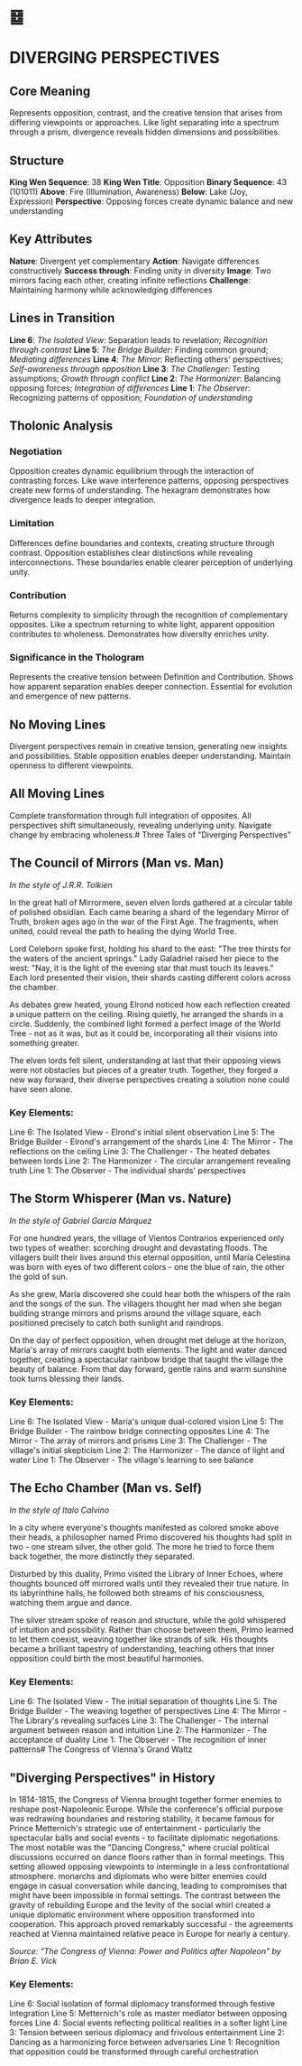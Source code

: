 # ䷥ 
# DIVERGING PERSPECTIVES

## Core Meaning
Represents opposition, contrast, and the creative tension that arises from differing viewpoints or approaches. Like light separating into a spectrum through a prism, divergence reveals hidden dimensions and possibilities.

## Structure
**King Wen Sequence**: 38
**King Wen Title**: Opposition
**Binary Sequence**: 43 (101011)
**Above**: Fire (Illumination, Awareness)
**Below**: Lake (Joy, Expression)
**Perspective**: Opposing forces create dynamic balance and new understanding

## Key Attributes
**Nature**: Divergent yet complementary
**Action**: Navigate differences constructively
**Success through**: Finding unity in diversity
**Image**: Two mirrors facing each other, creating infinite reflections
**Challenge**: Maintaining harmony while acknowledging differences

## Lines in Transition
**Line 6**: *The Isolated View*: Separation leads to revelation; *Recognition through contrast*
**Line 5**: *The Bridge Builder*: Finding common ground; *Mediating differences*
**Line 4**: *The Mirror*: Reflecting others' perspectives; *Self-awareness through opposition*
**Line 3**: *The Challenger*: Testing assumptions; *Growth through conflict*
**Line 2**: *The Harmonizer*: Balancing opposing forces; *Integration of differences*
**Line 1**: *The Observer*: Recognizing patterns of opposition; *Foundation of understanding*

## Tholonic Analysis
### Negotiation
Opposition creates dynamic equilibrium through the interaction of contrasting forces. Like wave interference patterns, opposing perspectives create new forms of understanding. The hexagram demonstrates how divergence leads to deeper integration.

### Limitation
Differences define boundaries and contexts, creating structure through contrast. Opposition establishes clear distinctions while revealing interconnections. These boundaries enable clearer perception of underlying unity.

### Contribution
Returns complexity to simplicity through the recognition of complementary opposites. Like a spectrum returning to white light, apparent opposition contributes to wholeness. Demonstrates how diversity enriches unity.

### Significance in the Thologram
Represents the creative tension between Definition and Contribution. Shows how apparent separation enables deeper connection. Essential for evolution and emergence of new patterns.

## No Moving Lines
Divergent perspectives remain in creative tension, generating new insights and possibilities. Stable opposition enables deeper understanding. Maintain openness to different viewpoints.

## All Moving Lines
Complete transformation through full integration of opposites. All perspectives shift simultaneously, revealing underlying unity. Navigate change by embracing wholeness.# Three Tales of "Diverging Perspectives"

## The Council of Mirrors (Man vs. Man)
*In the style of J.R.R. Tolkien*

In the great hall of Mirrormere, seven elven lords gathered at a circular table of polished obsidian. Each came bearing a shard of the legendary Mirror of Truth, broken ages ago in the war of the First Age. The fragments, when united, could reveal the path to healing the dying World Tree.

Lord Celeborn spoke first, holding his shard to the east: "The tree thirsts for the waters of the ancient springs." Lady Galadriel raised her piece to the west: "Nay, it is the light of the evening star that must touch its leaves." Each lord presented their vision, their shards casting different colors across the chamber.

As debates grew heated, young Elrond noticed how each reflection created a unique pattern on the ceiling. Rising quietly, he arranged the shards in a circle. Suddenly, the combined light formed a perfect image of the World Tree - not as it was, but as it could be, incorporating all their visions into something greater.

The elven lords fell silent, understanding at last that their opposing views were not obstacles but pieces of a greater truth. Together, they forged a new way forward, their diverse perspectives creating a solution none could have seen alone.

### Key Elements:
Line 6: The Isolated View - Elrond's initial silent observation
Line 5: The Bridge Builder - Elrond's arrangement of the shards
Line 4: The Mirror - The reflections on the ceiling
Line 3: The Challenger - The heated debates between lords
Line 2: The Harmonizer - The circular arrangement revealing truth
Line 1: The Observer - The individual shards' perspectives

## The Storm Whisperer (Man vs. Nature)
*In the style of Gabriel García Márquez*

For one hundred years, the village of Vientos Contrarios experienced only two types of weather: scorching drought and devastating floods. The villagers built their lives around this eternal opposition, until María Celestina was born with eyes of two different colors - one the blue of rain, the other the gold of sun.

As she grew, María discovered she could hear both the whispers of the rain and the songs of the sun. The villagers thought her mad when she began building strange mirrors and prisms around the village square, each positioned precisely to catch both sunlight and raindrops.

On the day of perfect opposition, when drought met deluge at the horizon, María's array of mirrors caught both elements. The light and water danced together, creating a spectacular rainbow bridge that taught the village the beauty of balance. From that day forward, gentle rains and warm sunshine took turns blessing their lands.

### Key Elements:
Line 6: The Isolated View - María's unique dual-colored vision
Line 5: The Bridge Builder - The rainbow bridge connecting opposites
Line 4: The Mirror - The array of mirrors and prisms
Line 3: The Challenger - The village's initial skepticism
Line 2: The Harmonizer - The dance of light and water
Line 1: The Observer - The village's learning to see balance

## The Echo Chamber (Man vs. Self)
*In the style of Italo Calvino*

In a city where everyone's thoughts manifested as colored smoke above their heads, a philosopher named Primo discovered his thoughts had split in two - one stream silver, the other gold. The more he tried to force them back together, the more distinctly they separated.

Disturbed by this duality, Primo visited the Library of Inner Echoes, where thoughts bounced off mirrored walls until they revealed their true nature. In its labyrinthine halls, he followed both streams of his consciousness, watching them argue and dance.

The silver stream spoke of reason and structure, while the gold whispered of intuition and possibility. Rather than choose between them, Primo learned to let them coexist, weaving together like strands of silk. His thoughts became a brilliant tapestry of understanding, teaching others that inner opposition could birth the most beautiful harmonies.

### Key Elements:
Line 6: The Isolated View - The initial separation of thoughts
Line 5: The Bridge Builder - The weaving together of perspectives
Line 4: The Mirror - The Library's revealing surfaces
Line 3: The Challenger - The internal argument between reason and intuition
Line 2: The Harmonizer - The acceptance of duality
Line 1: The Observer - The recognition of inner patterns# The Congress of Vienna's Grand Waltz

## "Diverging Perspectives" in History

In 1814-1815, the Congress of Vienna brought together former enemies to reshape post-Napoleonic Europe. While the conference's official purpose was redrawing boundaries and restoring stability, it became famous for Prince Metternich's strategic use of entertainment - particularly the spectacular balls and social events - to facilitate diplomatic negotiations. The most notable was the "Dancing Congress," where crucial political discussions occurred on dance floors rather than in formal meetings. This setting allowed opposing viewpoints to intermingle in a less confrontational atmosphere. monarchs and diplomats who were bitter enemies could engage in casual conversation while dancing, leading to compromises that might have been impossible in formal settings. The contrast between the gravity of rebuilding Europe and the levity of the social whirl created a unique diplomatic environment where opposition transformed into cooperation. This approach proved remarkably successful - the agreements reached at Vienna maintained relative peace in Europe for nearly a century.

*Source: "The Congress of Vienna: Power and Politics after Napoleon" by Brian E. Vick*

### Key Elements:
Line 6: Social isolation of formal diplomacy transformed through festive integration
Line 5: Metternich's role as master mediator between opposing forces
Line 4: Social events reflecting political realities in a softer light
Line 3: Tension between serious diplomacy and frivolous entertainment
Line 2: Dancing as a harmonizing force between adversaries
Line 1: Recognition that opposition could be transformed through careful orchestration
